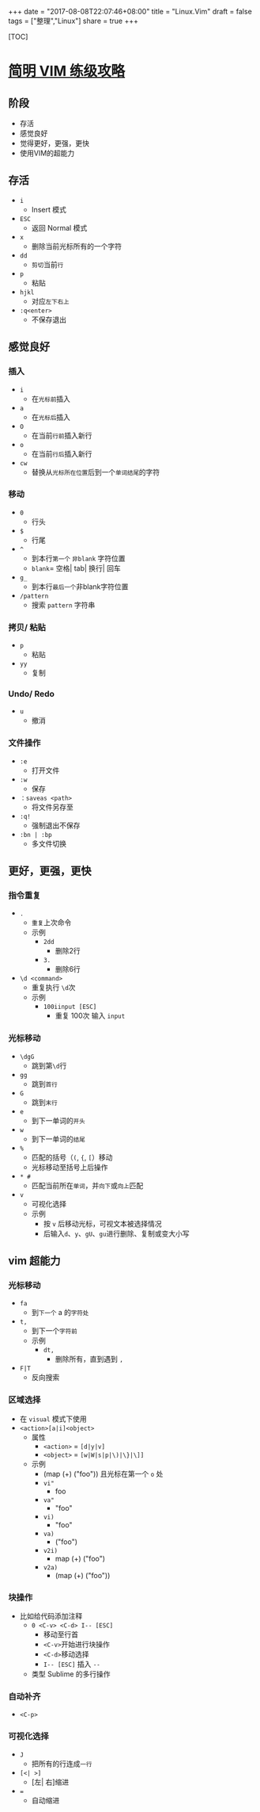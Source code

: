 +++
date = "2017-08-08T22:07:46+08:00"
title = "Linux.Vim"
draft = false
tags = ["整理","Linux"]
share = true
+++


[TOC]

# [简明 VIM 练级攻略](http://coolshell.cn/articles/5426.html)

## 阶段
- 存活
- 感觉良好
- 觉得更好，更强，更快
- 使用VIM的超能力

## 存活
- `i`
    - Insert 模式
- `ESC`
    - 返回 Normal 模式
- `x`
    - 删除当前光标所有的一个字符
- `dd`
    - `剪切`当前`行`
- `p`
    - 粘贴
- `hjkl`
    - 对应`左下右上`
- `:q<enter>`
    - 不保存退出

## 感觉良好
### 插入
- `i`
    - 在`光标前`插入
- `a`
    - 在`光标后`插入
- `O`
    - 在当前`行前`插入新行
- `o`
    - 在当前`行后`插入新行
- `cw`
    - 替换从`光标所在位置`后到一个`单词结尾`的字符

### 移动
- `0`
    - 行头
- `$`
    - 行尾
- `^`
    - 到本行`第一个` `非blank` 字符位置
    - `blank`= 空格| tab| 换行| 回车
- `g_`
    - 到本行`最后一个`非blank字符位置
- `/pattern`
    - 搜索 `pattern` 字符串

### 拷贝/ 粘贴
- `p`
    - 粘贴
- `yy`
    - 复制

### Undo/ Redo
- `u`
    - 撤消

### 文件操作
- `:e`
    - 打开文件
- `:w`
    - 保存
- `：saveas <path>`
    - 将文件另存至 <path>
- `:q!`
    - 强制退出不保存
- `:bn | :bp`
    - 多文件切换

## 更好，更强，更快
### 指令重复
- `.`
    - `重复`上次命令
    - 示例
        - `2dd`
            - 删除2行
        - `3.`
            - 删除6行
- `\d <command>`
    - 重复执行 <command> `\d`次
    - 示例
        - `100iinput [ESC]`
            - 重复 100次 输入 `input `

### 光标移动
- `\dgG`
    - 跳到第`\d`行
- `gg`
    - 跳到`首行`
- `G`
    - 跳到`末行`
- `e`
    - 到下一单词的`开头`
- `w`
    - 到下一单词的`结尾`
- `%`
    - 匹配的括号（`(`, `{`, `[`）移动
    - 光标移动至括号上后操作
- `* #`
    - 匹配当前所在`单词`，并`向下`或`向上`匹配
- `v`
    - 可视化选择
    - 示例
        - 按 `v` 后移动光标，可视文本被选择情况
        - 后输入`d`、`y`、`gU`、`gu`进行删除、复制或变大小写

## vim 超能力
### 光标移动
- `fa`
    - 到`下一个` a 的`字符处`
- `t,`
    - 到下一个`字符前`
    - 示例
        - `dt,`
            - 删除所有，直到遇到 `,`
- `F|T`
    - 反向搜索


### 区域选择
- 在 `visual` 模式下使用
- `<action>[a|i]<object>`
    - 属性
        - `<action>` = `[d|y|v]`
        - `<object>` = `[w|W|s|p|\)|\}|\]]`
    - 示例
        - (map (+) ("foo")) 且光标在第一个 `o` 处
        - `vi"`
            - foo
        - `va"`
            - "foo"
        - `vi)`
            - "foo"
        - `va)`
            - ("foo")
        - `v2i)`
            - map (+) ("foo")
        - `v2a)`
            - (map (+) ("foo"))   

### 块操作
- 比如给代码添加注释
    - `0 <C-v> <C-d> I-- [ESC]`
        - 移动至行首
        - `<C-v>`开始进行块操作
        - `<C-d>`移动选择
        - `I-- [ESC]` 插入 `--`
    - 类型 Sublime 的多行操作

### 自动补齐
- `<C-p>`

### 可视化选择
- `J`
    - 把所有的行连成`一行`
- `[<| >]`
    - [左| 右]缩进
- `=`
    - 自动缩进
